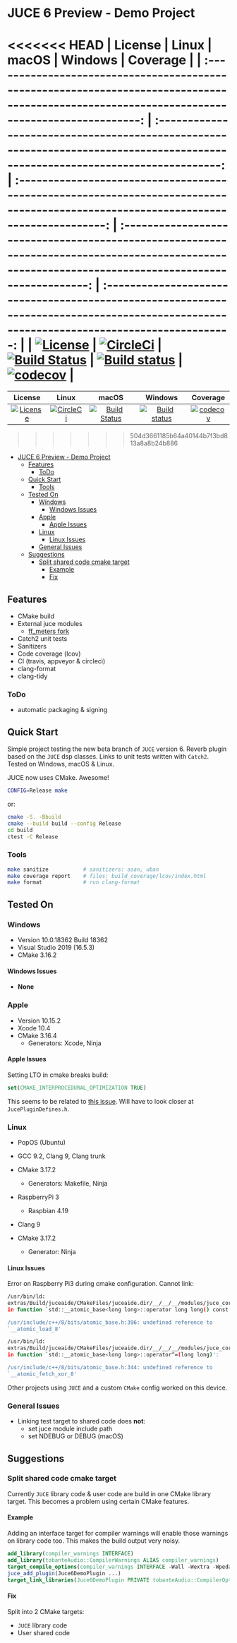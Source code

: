 # JUCE 6 Preview - Demo Project

<<<<<<< HEAD
|                                                                    License                                                                     |                                                              Linux                                                              |                                                                macOS                                                                |                                                                       Windows                                                                        |                                                                  Coverage                                                                  |
| :--------------------------------------------------------------------------------------------------------------------------------------------: | :-----------------------------------------------------------------------------------------------------------------------------: | :---------------------------------------------------------------------------------------------------------------------------------: | :--------------------------------------------------------------------------------------------------------------------------------------------------: | :----------------------------------------------------------------------------------------------------------------------------------------: |
| [![License](https://img.shields.io/badge/License-BSD%202--Clause-orange.svg)](https://github.com/tobanteAudio/juce-6-demo/blob/master/LICENSE) | [![CircleCi](https://circleci.com/gh/tobanteAudio/juce-6-demo.svg?style=svg)](https://circleci.com/gh/tobanteAudio/juce-6-demo) | [![Build Status](https://travis-ci.org/tobanteAudio/juce-6-demo.svg?branch=master)](https://travis-ci.org/tobanteAudio/juce-6-demo) | [![Build status](https://ci.appveyor.com/api/projects/status/oiu6ftj6oneneoro?svg=true)](https://ci.appveyor.com/project/tobiashienzsch/juce-6-demo) | [![codecov](https://codecov.io/gh/tobanteAudio/juce-6-demo/branch/master/graph/badge.svg)](https://codecov.io/gh/tobanteAudio/juce-6-demo) |
=======
|                                                                    License                                                                     |                                                              Linux                                                              |                                                                macOS                                                                |                                                                                    Windows                                                                                     |                                                                  Coverage                                                                  |
| :--------------------------------------------------------------------------------------------------------------------------------------------: | :-----------------------------------------------------------------------------------------------------------------------------: | :---------------------------------------------------------------------------------------------------------------------------------: | :----------------------------------------------------------------------------------------------------------------------------------------------------------------------------: | :----------------------------------------------------------------------------------------------------------------------------------------: |
| [![License](https://img.shields.io/badge/License-BSD%202--Clause-orange.svg)](https://github.com/tobanteAudio/juce-6-demo/blob/master/LICENSE) | [![CircleCi](https://circleci.com/gh/tobanteAudio/juce-6-demo.svg?style=svg)](https://circleci.com/gh/tobanteAudio/juce-6-demo) | [![Build Status](https://travis-ci.org/tobanteAudio/juce-6-demo.svg?branch=master)](https://travis-ci.org/tobanteAudio/juce-6-demo) | [![Build status](https://ci.appveyor.com/api/projects/status/0h87rerxd72b52au/branch/master?svg=true)](https://ci.appveyor.com/project/tobanteAudio/juce-6-demo/branch/master) | [![codecov](https://codecov.io/gh/tobanteAudio/juce-6-demo/branch/master/graph/badge.svg)](https://codecov.io/gh/tobanteAudio/juce-6-demo) |
>>>>>>> 504d3661185b64a40144b7f3bd813a8a8b24b886

- [JUCE 6 Preview - Demo Project](#juce-6-preview---demo-project)
  - [Features](#features)
    - [ToDo](#todo)
  - [Quick Start](#quick-start)
    - [Tools](#tools)
  - [Tested On](#tested-on)
    - [Windows](#windows)
      - [Windows Issues](#windows-issues)
    - [Apple](#apple)
      - [Apple Issues](#apple-issues)
    - [Linux](#linux)
      - [Linux Issues](#linux-issues)
    - [General Issues](#general-issues)
  - [Suggestions](#suggestions)
    - [Split shared code cmake target](#split-shared-code-cmake-target)
      - [Example](#example)
      - [Fix](#fix)

## Features

- CMake build
- External juce modules
  - [ff_meters fork](https://github.com/tobanteAudio/ff_meters)
- Catch2 unit tests
- Sanitizers
- Code coverage (lcov)
- CI (travis, appveyor & circleci)
- clang-format
- clang-tidy

### ToDo

- automatic packaging & signing

## Quick Start

Simple project testing the new beta branch of `JUCE` version 6. Reverb plugin based on the `JUCE` dsp classes. Links to unit tests written with `Catch2`. Tested on Windows, macOS & Linux.

JUCE now uses CMake. Awesome!

```sh
CONFIG=Release make
```

or:

```sh
cmake -S. -Bbuild
cmake --build build --config Release
cd build
ctest -C Release
```

### Tools

```sh
make sanitize           # sanitizers: asan, uban
make coverage report    # files: build_coverage/lcov/index.html
make format             # run clang-format
```

## Tested On

### Windows

- Version 10.0.18362 Build 18362
- Visual Studio 2019 (16.5.3)
- CMake 3.16.2

#### Windows Issues

- **None**

### Apple

- Version 10.15.2
- Xcode 10.4
- CMake 3.16.4
  - Generators: Xcode, Ninja

#### Apple Issues

Setting LTO in cmake breaks build:

```cmake
set(CMAKE_INTERPROCEDURAL_OPTIMIZATION TRUE)
```

This seems to be related to [this issue](https://forum.juce.com/t/juceplugindefines-h-breaks-our-build/38767). Will have to look closer at `JucePluginDefines.h`.

### Linux

- PopOS (Ubuntu)
- GCC 9.2, Clang 9, Clang trunk
- CMake 3.17.2

  - Generators: Makefile, Ninja

- RaspberryPi 3
  - Raspbian 4.19
- Clang 9
- CMake 3.17.2
  - Generator: Ninja

#### Linux Issues

Error on Raspberry Pi3 during cmake configuration. Cannot link:

```sh
/usr/bin/ld:
extras/Build/juceaide/CMakeFiles/juceaide.dir/__/__/__/modules/juce_core/juce_core.cpp.o:
in function `std::__atomic_base<long long>::operator long long() const':

/usr/include/c++/8/bits/atomic_base.h:396: undefined reference to
`__atomic_load_8'

/usr/bin/ld:
extras/Build/juceaide/CMakeFiles/juceaide.dir/__/__/__/modules/juce_core/juce_core.cpp.o:
in function `std::__atomic_base<long long>::operator^=(long long)':

/usr/include/c++/8/bits/atomic_base.h:344: undefined reference to
`__atomic_fetch_xor_8'
```

Other projects using `JUCE` and a custom `CMake` config worked on this device.

### General Issues

- Linking test target to shared code does **not**:
  - set juce module include path
  - set NDEBUG or DEBUG (macOS)

## Suggestions

### Split shared code cmake target

Currently `JUCE` library code & user code are build in one CMake library target.
This becomes a problem using certain CMake features.

#### Example

Adding an interface target for compiler warnings will enable those warnings
on library code too. This makes the build output very noisy.

```cmake
add_library(compiler_warnings INTERFACE)
add_library(tobanteAudio::CompilerWarnings ALIAS compiler_warnings)
target_compile_options(compiler_warnings INTERFACE -Wall -Wextra -Wpedantic)
juce_add_plugin(Juce6DemoPlugin ...)
target_link_libraries(Juce6DemoPlugin PRIVATE tobanteAudio::CompilerOptions ...)
```

#### Fix

Split into 2 CMake targets:

- `JUCE` library code
- User shared code

